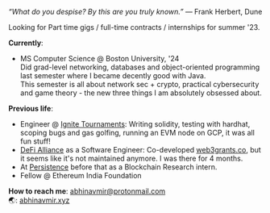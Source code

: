 *“What do you despise? By this are you truly known.”*
― Frank Herbert, Dune 

Looking for Part time gigs / full-time contracts / internships for summer '23. 

**Currently**: 
- MS Computer Science @ Boston University, '24 <br>
Did grad-level networking, databases and object-oriented programming last semester where I became decently good with Java. <br>
This semester is all about network sec + crypto, practical cybersecurity and game theory - the new three things I am absolutely obsessed about.

**Previous life**:
- Engineer @ [Ignite Tournaments](https://www.ignitetournaments.com/): Writing solidity, testing with hardhat, scoping bugs and gas golfing, running an EVM node on GCP, it was all fun stuff!
- <a href="http://defialliance.co/">DeFi Alliance</a> as a Software Engineer: Co-developed [web3grants.co](https://www.web3grants.co/), but it seems like it's not maintained anymore. I was there for 4 months.
- At <a href="https://persistence.one">Persistence</a> before that as a Blockchain Research intern.
- Fellow @ Ethereum India Foundation

**How to reach me**: abhinavmir@protonmail.com <br>
🌏: [abhinavmir.xyz](https://abhinavmir.xyz/) <br>
